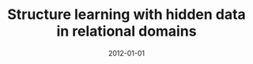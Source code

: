 ---
title: "Structure learning with hidden data in relational domains"
collection: publications
permalink: /publication/2012-01-01-Structure-learning-with-hidden-data-in-relational-domains
date: 2012-01-01
venue: 'Proceedings of ICML Workshop on Statistical Relational Learning'
---